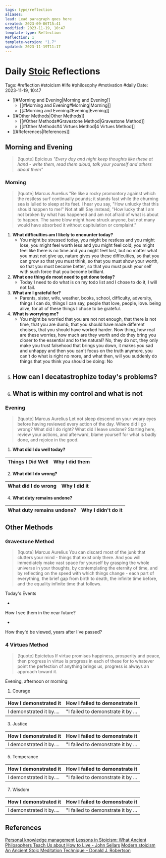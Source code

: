 ```yaml
---
tags: type/reflection
aliases: 
lead: Lead paragraph goes here
created: 2023-09-06T15:41
modified: 2023-11-19, 10:47
template-type: Reflection
Reflection: 1
template-version: "1.7"
updated: 2023-11-19T11:17
---
```



# Daily [Stoic](../SLIP-BOX/Stoicism.md) Reflections

Tags:  #reflection #stoicism #life #philosophy #motivation #daily 
Date: 2023-11-19, 10:47

- [[#Morning and Evening|Morning and Evening]]
	- [[#Morning and Evening#Morning|Morning]]
	- [[#Morning and Evening#Evening|Evening]]
- [[#Other Methods|Other Methods]]
	- [[#Other Methods#Gravestone Method|Gravestone Method]]
	- [[#Other Methods#4 Virtues Method|4 Virtues Method]]
- [[#References|References]]


## Morning and Evening

> [!quote] Epicious 
> _"Every day and night keep thoughts like these at hand - write them, read them aloud, talk your yourself and others about them"_

### Morning

> [!quote] Marcus Aurelius
> "Be like a rocky promontory against which the restless surf continually pounds; it stands fast while the churning sea is lulled to sleep at its feet. I hear you say, "How unlucky that this should happen to me!" Not at all! Say instead, "How lucky that I am not broken by what has happened and am not afraid of what is about to happen. The same blow might have struck anyone, but not many would have absorbed it without capitulation or complaint."

1. **What difficulties am I likely to encounter today?**
	- You might be stressed today, you might be restless and you might lose, you might feel worth less and you might feel cold, you might feel like there is no time and you might feel lost, but no matter what you must not give up, nature gives you these difficulties, so that you can grow so that you must think, so that you must show your worth, so that you must become better, so that you must push your self with such force that you become brilliant. 
2. **What one thing do most need to get done today?**
	- Today I need to do what is on my todo list and I chose to do it, I will not fail. 
1. **What am I grateful for?**
	- Parents, sister, wife, weather, books, school, difficulty, adversity, things I can do, things I can say, people that love, people, love. being alive, for all of these things I chose to be grateful.  
2. **What is worrying me?**
	- You might be worried that you are not not enough, that there is not time, that you are dumb, that you should have made different choises, that you should have worked harder. Now thing, how real are these worries, how much are they worth and do they bring you closer to the essential and to the natural? No, they do not, they only make you trust falsehood that brings you down, it makes you sad and unhappy and then you can't focus on the truth anymore, you can't do what is right no more, and what then, will you suddenly do things that you think you should be doing: No  
3. **How can I decatastrophize today's problems?**
	- 
4. **What is within my control and what is not**
	- 

### Evening

> [!quote] Marcus Aurelius
> Let not sleep descend on your weary eyes before having reviewed every action of the day. Where did I go wrong? What did I do right? What did I leave undone? Starting here, review your actions, and afterward, blame yourself for what is badly done, and rejoice in the good.

1. **What did I do well today?**

| Things I Did Well | Why I did them |
| ------------------- | ---------------- |

2. **What did I do wrong?**

| What did I do wrong | Why I did it |
| ------------------- | ---------------- |

4. **What duty remains undone?**

| What duty remains undone? | Why I didn't do it |
| ------------------- | ---------------- |

## Other Methods

### Gravestone Method

> [!quote] Marcus Aurelius
> You can discard most of the junk that clutters your mind - things that exist only there. And you will immediately make vast space for yourself by grasping the whole universe in your thoughts, by contemplating the eternity of time, and by reflecting on the speed with which things change - each part of everything, the brief gap from birth to death, the infinite time before, and the equality infinite time that follows. 

Today's Events 

-

How I see them in the near future? 

-

How they'd be viewed, years after I've passed?

### 4 Virtues Method

> [!quote] Epictetus 
> If virtue promises happiness, prosperity and peace, then progress in virtue is progress in each of these for to whatever point the perfection of anything brings us, progress is always an approach toward it.

Evening, afternoon or morning

1. Courage 

| How I demonstrated it  | How I failed to demonstrate it |
| ------------------- | ---------------- |
| I demonstrated it by....                 | "I failed to demonstrate it by ...              |

3. Justice

| How I demonstrated it  | How I failed to demonstrate it |
| ------------------- | ---------------- |
| I demonstrated it by....                 | "I failed to demonstrate it by ...             

5. Temperance

| How I demonstrated it  | How I failed to demonstrate it |
| ------------------- | ---------------- |
| I demonstrated it by....                 | "I failed to demonstrate it by ...             

7. Wisdom

| How I demonstrated it  | How I failed to demonstrate it |
| ------------------- | ---------------- |
| I demonstrated it by....                 | "I failed to demonstrate it by ...             

## References

[Personal knowledge management](Personal%20knowledge%20management.md)
[Lessons in Stoicism: What Ancient Philosophers Teach Us about How to Live - John Sellars](https://books.google.cz/books/about/Lessons_in_Stoicism.html?id=ky84zQEACAAJ&redir_esc=y)
[Modern stoicism](https://modernstoicism.com/)
[An Ancient Stoic Meditation Technique – Donald J. Robertson](https://donaldrobertson.name/2017/03/22/an-ancient-stoic-meditation-technique/)


